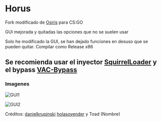 # Horus

Fork modificado de [Osiris](https://github.com/danielkrupinski/Osiris) para CS:GO

GUI mejorada y quitadas las opciones que no se suelen usar

Solo he modificado la GUI, se han dejado funciones en desuso que se pueden quitar. Compilar como Release x86

## Se recomienda usar el inyector [SquirrelLoader](https://github.com/holasoyender/SquirrelLoader) y el bypass [VAC-Bypass](https://github.com/holasoyender/VAC-Bypass)

### Imagenes

![GUI1](https://i.imgur.com/NVnjpwT.png)

![GUI2](https://i.imgur.com/vg9A7lE.png)

Créditos: [danielkrupinski](https://github.com/danielkrupinski) [holasoyender](https://github.com/holasoyender) y Toad (Nombre)
